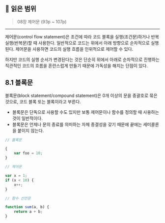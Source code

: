 ## 📔 **읽은 범위**

> 08장 제어문 (93p ~ 107p)

---

제어문(control flow statement)은 조건에 따라 코드 블록을 실행(조건문)하거나 반복 실행(반복문)할 때 사용한다. 일반적으로 코드는 위에서 아래 방향으로 순차적으로 실행된다. 제어문을 사용하면 코드의 실행 흐름을 인위적으로 제어할 수 있다.

하지만 코드의 실행 순서가 변경된다는 것은 단순히 위에서 아래로 순차적으로 진행하는 직관적인 코드의 흐름을 혼란스럽게 만들기 때문에 가독성을 해치는 단점이 있다.

## 8.1 블록문

블록문(block statement/compound statement)은 0개 이상의 문을 중괄호로 묶은 것으로, 코드 블록 또는 블록이라고 부른다.

- 블록문은 단독으로 사용할 수도 있지만 보통 제어문이나 함수를 정의할 때 사용하는 것이 일반적이다.
- 블록문은 언제나 문의 종료를 의미하는 자체 종결성을 갖기 때문에 끝에는 세미콜론을 붙이지 않는다.

```javascript
// 블록문

{
	var foo = 10;
}

// 제어문

var x = 1;
if (x < 10) {
	x++;
}

// 함수 선언문

function sum(a, b) {
	return a + b;
}
```
